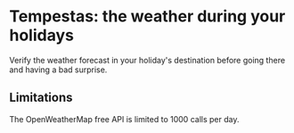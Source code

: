 # Tempestas: the weather during your holidays
Verify the weather forecast in your holiday's destination before going there and having a bad surprise.
## Limitations
The OpenWeatherMap free API is limited to 1000 calls per day.
